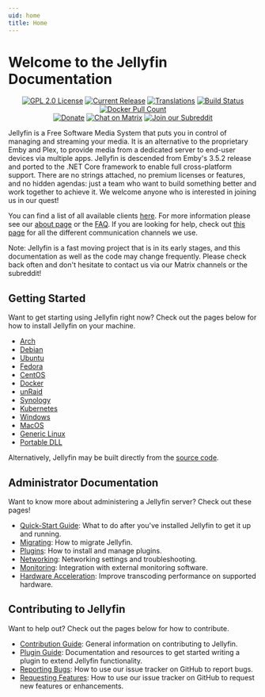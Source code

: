 ```yaml
---
uid: home
title: Home
---
```


# Welcome to the Jellyfin Documentation

<p align="center">
<a href="https://github.com/jellyfin/jellyfin"><img class="badge" alt="GPL 2.0 License" src="https://img.shields.io/github/license/jellyfin/jellyfin.svg"/></a>
<a href="https://github.com/jellyfin/jellyfin/releases"><img class="badge" alt="Current Release" src="https://img.shields.io/github/release/jellyfin/jellyfin.svg"/></a>
<a href="https://translate.jellyfin.org/engage/jellyfin/?utm_source=widget"><img class="badge" alt="Translations" src="https://translate.jellyfin.org/widgets/jellyfin/-/svg-badge.svg"/></a>
<a href="https://cloud.drone.io/jellyfin/jellyfin"><img class="badge" alt="Build Status" src="https://cloud.drone.io/api/badges/jellyfin/jellyfin/status.svg"/></a>
<a href="https://hub.docker.com/r/jellyfin/jellyfin"><img class="badge" alt="Docker Pull Count" src="https://img.shields.io/docker/pulls/jellyfin/jellyfin.svg"/></a>
<br/>
<a href="https://opencollective.com/jellyfin"><img class="badge" alt="Donate" src="https://img.shields.io/opencollective/all/jellyfin.svg?label=backers"/></a>
<a href="https://matrix.to/#/+jellyfin:matrix.org"><img class="badge" alt="Chat on Matrix" src="https://img.shields.io/matrix/jellyfin:matrix.org.svg?logo=matrix"/></a>
<a href="https://www.reddit.com/r/jellyfin/"><img class="badge" alt="Join our Subreddit" src="https://img.shields.io/badge/reddit-r%2Fjellyfin-%23FF5700.svg"/></a>
</p>

Jellyfin is a Free Software Media System that puts you in control of managing and streaming your media.
It is an alternative to the proprietary Emby and Plex, to provide media from a dedicated server to end-user devices via multiple apps.
Jellyfin is descended from Emby's 3.5.2 release and ported to the .NET Core framework to enable full cross-platform support.
There are no strings attached, no premium licenses or features, and no hidden agendas: just a team who want to build something better and work together to achieve it.
We welcome anyone who is interested in joining us in our quest!

You can find a list of all available clients [here](xref:clients-index).
For more information please see our [about page](xref:about) or the [FAQ](xref:faq).
If you are looking for help, check out [this page](xref:getting-help) for all the different communication channels we use.

Note: Jellyfin is a fast moving project that is in its early stages, and this documentation as well as the code may change frequently.
Please check back often and don't hesitate to contact us via our Matrix channels or the subreddit!

## Getting Started

Want to get starting using Jellyfin right now? Check out the pages below for how to install Jellyfin on your machine.

* [Arch](xref:admin-install-other#arch-linux)
* [Debian](xref:admin-install-debian)
* [Ubuntu](xref:admin-install-ubuntu)
* [Fedora](xref:admin-install-other#fedora)
* [CentOS](xref:admin-install-other#centos)
* [Docker](xref:admin-install-container#docker)
* [unRaid](xref:admin-install-container#unraid-docker)
* [Synology](xref:admin-install-container#synology)
* [Kubernetes](xref:admin-install-container#kubernetes)
* [Windows](xref:admin-install-windows)
* [MacOS](xref:admin-install-macos)
* [Generic Linux](xref:admin-install-generic-linux)
* [Portable DLL](xref:admin-install-other#portable-dll)

Alternatively, Jellyfin may be built directly from the [source code](xref:admin-building).

## Administrator Documentation

Want to know more about administering a Jellyfin server?
Check out these pages!

* [Quick-Start Guide](xref:quick-start): What to do after you've installed Jellyfin to get it up and running.
* [Migrating](xref:admin-migrate): How to migrate Jellyfin.
* [Plugins](xref:server-plugins-index): How to install and manage plugins.
* [Networking](xref:network-index): Networking settings and troubleshooting.
* [Monitoring](xref:monitoring): Integration with external monitoring software.
* [Hardware Acceleration](xref:admin-hardware-acceleration): Improve transcoding performance on supported hardware.

## Contributing to Jellyfin

Want to help out? Check out the pages below for how to contribute.

* [Contribution Guide](xref:contrib-index): General information on contributing to Jellyfin.
* [Plugin Guide](https://github.com/jellyfin/jellyfin-plugin-template): Documentation and resources to get started writing a plugin to extend Jellyfin functionality.
* [Reporting Bugs](xref:contrib-issues#reporting-bugs): How to use our issue tracker on GitHub to report bugs.
* [Requesting Features](xref:contrib-issues#requesting-features): How to use our issue tracker on GitHub to request new features or enhancements.
